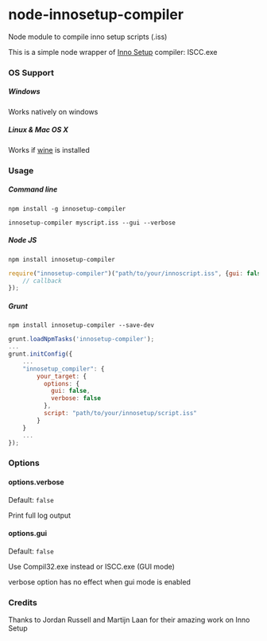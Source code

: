 node-innosetup-compiler
=======================

Node module to compile inno setup scripts (.iss)

This is a simple node wrapper of [Inno Setup](http://www.jrsoftware.org/isinfo.php) compiler: ISCC.exe

### OS Support

##### Windows

Works natively on windows

##### Linux & Mac OS X

Works if [wine](www.winehq.org) is installed

### Usage

##### Command line

```shell
npm install -g innosetup-compiler
```

```shell
innosetup-compiler myscript.iss --gui --verbose
```

##### Node JS

```shell
npm install innosetup-compiler
```

```javascript
require("innosetup-compiler")("path/to/your/innoscript.iss", {gui: false, verbose: false}, function(error) {
	// callback
});
```

##### Grunt

```shell
npm install innosetup-compiler --save-dev
```

```javascript
grunt.loadNpmTasks('innosetup-compiler');
...
grunt.initConfig({
	...
	"innosetup_compiler": {
		your_target: {
		  options: {
		    gui: false,
		    verbose: false
		  },
		  script: "path/to/your/innosetup/script.iss"
		}
	}
	...
});
```

### Options

#### options.verbose
Default: `false`

Print full log output

#### options.gui
Default: `false`

Use Compil32.exe instead or ISCC.exe (GUI mode)

verbose option has no effect when gui mode is enabled


### Credits

Thanks to Jordan Russell and Martijn Laan for their amazing work on Inno Setup